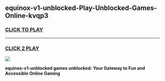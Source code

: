 
## equinox-v1-unblocked-Play-Unblocked-Games-Online-kvqp3
<h3>
<a href="https://premium76.site?title=equinox-v1-unblocked&ref=25A">CLICK TO PLAY</a></h3>
<hr>

<h3>
<a href="https://premium76.site?title=equinox-v1-unblocked&ref=25A">CLICK 2 PLAY</a>
  
</h3>

<a href="https://premium76.site?title=equinox-v1-unblocked&ref=25A"><img src="https://clearcache.store/games.png"></a>


**equinox-v1-unblocked games unblocked: Your Gateway to Fun and Accessible Online Gaming**
